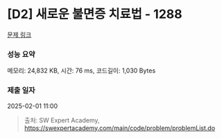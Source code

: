 # [D2] 새로운 불면증 치료법 - 1288 

[문제 링크](https://swexpertacademy.com/main/code/problem/problemDetail.do?contestProbId=AV18_yw6I9MCFAZN) 

### 성능 요약

메모리: 24,832 KB, 시간: 76 ms, 코드길이: 1,030 Bytes

### 제출 일자

2025-02-01 11:00



> 출처: SW Expert Academy, https://swexpertacademy.com/main/code/problem/problemList.do